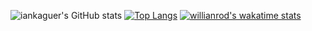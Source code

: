 ![iankaguer's GitHub stats](https://github-readme-stats.vercel.app/api?username=iankaguer&show_icons=true&theme=tokyonight)
[![Top Langs](https://github-readme-stats.vercel.app/api/top-langs/?username=iankaguer&show_icons=true&theme=tokyonight&layout=compact)](https://github.com/anuraghazra/github-readme-stats)
[![willianrod's wakatime stats](https://github-readme-stats.vercel.app/api/wakatime?username=iankaguer&theme=tokyonight)](https://github.com/anuraghazra/github-readme-stats)


